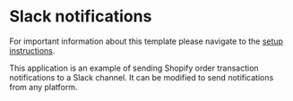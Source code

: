 # Slack notifications

For important information about this template please navigate to the [setup instructions](template-setup).

This application is an example of sending Shopify order transaction notifications to a Slack channel. It can be modified to send notifications from any platform.
